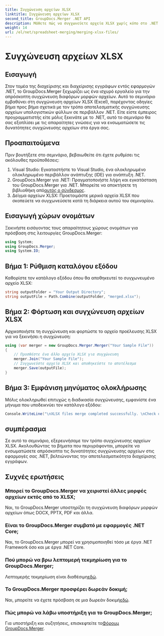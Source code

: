 ```yaml
---
title: Συγχώνευση αρχείων XLSX
linktitle: Συγχώνευση αρχείων XLSX
second_title: GroupDocs.Merger .NET API
description: Μάθετε πώς να συγχωνεύετε αρχεία XLSX χωρίς κόπο στο .NET χρησιμοποιώντας το GroupDocs.Merger. Ακολουθήστε αυτό το βήμα προς βήμα σεμινάριο για απρόσκοπτη διαχείριση εγγράφων.
weight: 14
url: /el/net/spreadsheet-merging/merging-xlsx-files/
---
```


# Συγχώνευση αρχείων XLSX

## Εισαγωγή
Στον τομέα της διαχείρισης και διαχείρισης εγγράφων εντός εφαρμογών .NET, το GroupDocs.Merger ξεχωρίζει ως ένα ισχυρό εργαλείο για την απρόσκοπτη συγχώνευση διαφόρων μορφών αρχείων. Αυτό το σεμινάριο εμβαθύνει στη συγχώνευση αρχείων XLSX (Excel), παρέχοντας οδηγίες βήμα προς βήμα σχετικά με τον τρόπο αποτελεσματικής συγχώνευσης αρχείων υπολογιστικών φύλλων σε περιβάλλον .NET. Είτε είστε έμπειρος προγραμματιστής είτε μόλις ξεκινάτε με το .NET, αυτό το σεμινάριο θα σας εξοπλίσει με τις απαραίτητες γνώσεις για να ενσωματώσετε τις δυνατότητες συγχώνευσης αρχείων στα έργα σας.
## Προαπαιτούμενα
Πριν βουτήξετε στο σεμινάριο, βεβαιωθείτε ότι έχετε ρυθμίσει τις ακόλουθες προϋποθέσεις:
1. Visual Studio: Εγκαταστήστε το Visual Studio, ένα ολοκληρωμένο ολοκληρωμένο περιβάλλον ανάπτυξης (IDE) για ανάπτυξη .NET.
2. GroupDocs.Merger για .NET: Πραγματοποιήστε λήψη και εγκατάσταση του GroupDocs.Merger για .NET. Μπορείτε να αποκτήσετε τη βιβλιοθήκη από[αυτός ο σύνδεσμος](https://releases.groupdocs.com/merger/net/).
3. Δείγμα αρχείων XLSX: Προετοιμάστε μερικά αρχεία XLSX που σκοπεύετε να συγχωνεύσετε κατά τη διάρκεια αυτού του σεμιναρίου.

## Εισαγωγή χώρων ονομάτων
Ξεκινήστε εισάγοντας τους απαραίτητους χώρους ονομάτων για πρόσβαση στις λειτουργίες GroupDocs.Merger:
```csharp
using System; 
using GroupDocs.Merger;
using System.IO;
```
## Βήμα 1: Ρύθμιση καταλόγου εξόδου
Καθορίστε τον κατάλογο εξόδου όπου θα αποθηκευτεί το συγχωνευμένο αρχείο XLSX:
```csharp
string outputFolder = "Your Output Directory";
string outputFile = Path.Combine(outputFolder, "merged.xlsx");
```
## Βήμα 2: Φόρτωση και συγχώνευση αρχείων XLSX
Αρχικοποιήστε τη συγχώνευση και φορτώστε το αρχείο προέλευσης XLSX για να ξεκινήσει η συγχώνευση:
```csharp
using (var merger = new GroupDocs.Merger.Merger("Your Sample File"))
{
    // Προσθέστε ένα άλλο αρχείο XLSX για συγχώνευση
    merger.Join("Your Sample File");
    // Συγχωνεύστε αρχεία XLSX και αποθηκεύστε το αποτέλεσμα
    merger.Save(outputFile);
}
```
## Βήμα 3: Εμφάνιση μηνύματος ολοκλήρωσης
Μόλις ολοκληρωθεί επιτυχώς η διαδικασία συγχώνευσης, εμφανίστε ένα μήνυμα που υποδεικνύει τον κατάλογο εξόδου:
```csharp
Console.WriteLine("\nXLSX files merge completed successfully. \nCheck output in {0}", outputFolder);
```

## συμπέρασμα
Σε αυτό το σεμινάριο, εξερευνήσαμε τον τρόπο συγχώνευσης αρχείων XLSX. Ακολουθώντας τα βήματα που περιγράφονται, μπορείτε να ενσωματώσετε απρόσκοπτα τις δυνατότητες συγχώνευσης αρχείων στις εφαρμογές σας .NET, βελτιώνοντας την αποτελεσματικότητα διαχείρισης εγγράφων.

## Συχνές ερωτήσεις
### Μπορεί το GroupDocs.Merger να χειριστεί άλλες μορφές αρχείων εκτός από το XLSX;
Ναι, το GroupDocs.Merger υποστηρίζει τη συγχώνευση διαφόρων μορφών αρχείων όπως DOCX, PPTX, PDF και άλλα.
### Είναι το GroupDocs.Merger συμβατό με εφαρμογές .NET Core;
Ναι, το GroupDocs.Merger μπορεί να χρησιμοποιηθεί τόσο με έργα .NET Framework όσο και με έργα .NET Core.
### Πού μπορώ να βρω λεπτομερή τεκμηρίωση για το GroupDocs.Merger;
 Λεπτομερής τεκμηρίωση είναι διαθέσιμη[εδώ](https://tutorials.groupdocs.com/merger/net/).
### Το GroupDocs.Merger προσφέρει δωρεάν δοκιμή;
 Ναι, μπορείτε να έχετε πρόσβαση σε μια δωρεάν δοκιμή[εδώ](https://releases.groupdocs.com/).
### Πώς μπορώ να λάβω υποστήριξη για το GroupDocs.Merger;
 Για υποστήριξη και συζητήσεις, επισκεφτείτε το[Φόρουμ GroupDocs.Merger](https://forum.groupdocs.com/c/merger/32).